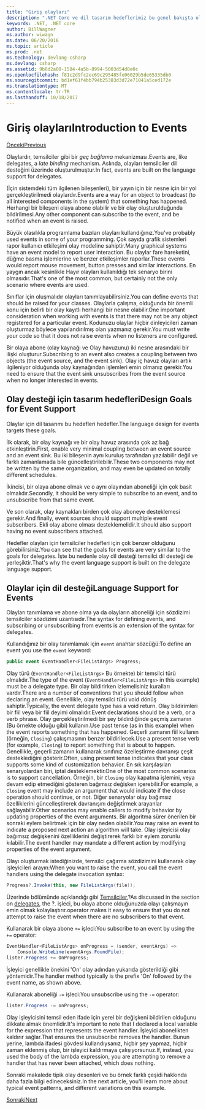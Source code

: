 ```yaml
---
title: "Giriş olayları"
description: ".NET Core ve dil tasarım hedeflerimiz bu genel bakışta olayları için olay hakkında bilgi edinin."
keywords: .NET, .NET core
author: BillWagner
ms.author: wiwagn
ms.date: 06/20/2016
ms.topic: article
ms.prod: .net
ms.technology: devlang-csharp
ms.devlang: csharp
ms.assetid: 9b8d2a00-1584-4a5b-8994-5003d54d8e0c
ms.openlocfilehash: f81c2d9fc2ec69c295485fe06029b5de65335db0
ms.sourcegitcommit: bd1ef61f4bb794b25383d3d72e71041a5ced172e
ms.translationtype: MT
ms.contentlocale: tr-TR
ms.lasthandoff: 10/18/2017
---
```

# <a name="introduction-to-events"></a><span data-ttu-id="95061-104">Giriş olayları</span><span class="sxs-lookup"><span data-stu-id="95061-104">Introduction to Events</span></span>

[<span data-ttu-id="95061-105">Önceki</span><span class="sxs-lookup"><span data-stu-id="95061-105">Previous</span></span>](delegates-patterns.md)

<span data-ttu-id="95061-106">Olaylardır, temsilciler gibi bir *geç bağlama* mekanizması.</span><span class="sxs-lookup"><span data-stu-id="95061-106">Events are, like delegates, a *late binding* mechanism.</span></span> <span data-ttu-id="95061-107">Aslında, olayları temsilciler dil desteğini üzerinde oluşturulmuştur.</span><span class="sxs-lookup"><span data-stu-id="95061-107">In fact, events are built on the language support for delegates.</span></span>

<span data-ttu-id="95061-108">(İçin sistemdeki tüm ilgilenen bileşenleri), bir yayın için bir nesne için bir yol gerçekleştirilmedi olaylardır.</span><span class="sxs-lookup"><span data-stu-id="95061-108">Events are a way for an object to broadcast (to all interested components in the system) that something has happened.</span></span> <span data-ttu-id="95061-109">Herhangi bir bileşeni olaya abone olabilir ve bir olay oluşturulduğunda bildirilmesi.</span><span class="sxs-lookup"><span data-stu-id="95061-109">Any other component can subscribe to the event, and be notified when an event is raised.</span></span>

<span data-ttu-id="95061-110">Büyük olasılıkla programlama bazıları olayları kullandığınız.</span><span class="sxs-lookup"><span data-stu-id="95061-110">You've probably used events in some of your programming.</span></span> <span data-ttu-id="95061-111">Çok sayıda grafik sistemleri rapor kullanıcı etkileşimi olay modeline sahiptir.</span><span class="sxs-lookup"><span data-stu-id="95061-111">Many graphical systems have an event model to report user interaction.</span></span> <span data-ttu-id="95061-112">Bu olaylar fare hareketini, düğme basma işlemlerine ve benzer etkileşimler raporlar.</span><span class="sxs-lookup"><span data-stu-id="95061-112">These events would report mouse movement, button presses and similar interactions.</span></span> <span data-ttu-id="95061-113">En yaygın ancak kesinlikle Hayır olayları kullanıldığı tek senaryo birini olmasıdır.</span><span class="sxs-lookup"><span data-stu-id="95061-113">That's one of the most common, but certainly not the only scenario where events are used.</span></span>

<span data-ttu-id="95061-114">Sınıflar için oluşmalıdır olayları tanımlayabilirsiniz.</span><span class="sxs-lookup"><span data-stu-id="95061-114">You can define events that should be raised for your classes.</span></span> <span data-ttu-id="95061-115">Olaylarla çalışma, olduğunda bir önemli konu için belirli bir olay kayıtlı herhangi bir nesne olabilir.</span><span class="sxs-lookup"><span data-stu-id="95061-115">One important consideration when working with events is that there may not be any object registered for a particular event.</span></span> <span data-ttu-id="95061-116">Kodunuzu olaylar hiçbir dinleyicileri zaman oluşturmaz böylece yapılandırılmış olan yazmanız gerekir.</span><span class="sxs-lookup"><span data-stu-id="95061-116">You must write your code so that it does not raise events when no listeners are configured.</span></span>

<span data-ttu-id="95061-117">Bir olaya abone (olay kaynağı ve Olay havuzunu) iki nesne arasındaki bir ilişki oluşturur.</span><span class="sxs-lookup"><span data-stu-id="95061-117">Subscribing to an event also creates a coupling between two objects (the event source, and the event sink).</span></span> <span data-ttu-id="95061-118">Olay iç havuz olayları artık ilgileniyor olduğunda olay kaynağından işlemleri emin olmanız gerekir.</span><span class="sxs-lookup"><span data-stu-id="95061-118">You need to ensure that the event sink unsubscribes from the event source when no longer interested in events.</span></span>

## <a name="design-goals-for-event-support"></a><span data-ttu-id="95061-119">Olay desteği için tasarım hedefleri</span><span class="sxs-lookup"><span data-stu-id="95061-119">Design Goals for Event Support</span></span>

<span data-ttu-id="95061-120">Olaylar için dil tasarımı bu hedefleri hedefler.</span><span class="sxs-lookup"><span data-stu-id="95061-120">The language design for events targets these goals.</span></span>

<span data-ttu-id="95061-121">İlk olarak, bir olay kaynağı ve bir olay havuz arasında çok az bağ etkinleştirin.</span><span class="sxs-lookup"><span data-stu-id="95061-121">First, enable very minimal coupling between an event source and an event sink.</span></span> <span data-ttu-id="95061-122">Bu iki bileşenin aynı kuruluş tarafından yazılabilir değil ve farklı zamanlamada bile güncelleştirilebilir.</span><span class="sxs-lookup"><span data-stu-id="95061-122">These two components may not be written by the same organization, and may even be updated on totally different schedules.</span></span>

<span data-ttu-id="95061-123">İkincisi, bir olaya abone olmak ve o aynı olayından aboneliği için çok basit olmalıdır.</span><span class="sxs-lookup"><span data-stu-id="95061-123">Secondly, it should be very simple to subscribe to an event, and to unsubscribe from that same event.</span></span>

<span data-ttu-id="95061-124">Ve son olarak, olay kaynakları birden çok olay aboneye desteklemesi gerekir.</span><span class="sxs-lookup"><span data-stu-id="95061-124">And finally, event sources should support multiple event subscribers.</span></span> <span data-ttu-id="95061-125">Ekli olay abone olması desteklemelidir.</span><span class="sxs-lookup"><span data-stu-id="95061-125">It should also support having no event subscribers attached.</span></span>

<span data-ttu-id="95061-126">Hedefler olayları için temsilciler hedefleri için çok benzer olduğunu görebilirsiniz.</span><span class="sxs-lookup"><span data-stu-id="95061-126">You can see that the goals for events are very similar to the goals for delegates.</span></span>
<span data-ttu-id="95061-127">İşte bu nedenle olay dil desteği temsilci dil desteği de yerleşiktir.</span><span class="sxs-lookup"><span data-stu-id="95061-127">That's why the event language support is built on the delegate language support.</span></span>

## <a name="language-support-for-events"></a><span data-ttu-id="95061-128">Olaylar için dil desteği</span><span class="sxs-lookup"><span data-stu-id="95061-128">Language Support for Events</span></span>

<span data-ttu-id="95061-129">Olayları tanımlama ve abone olma ya da olayların aboneliği için sözdizimi temsilciler sözdizimi uzantısıdır.</span><span class="sxs-lookup"><span data-stu-id="95061-129">The syntax for defining events, and subscribing or unsubscribing from events is an extension of the syntax for delegates.</span></span>

<span data-ttu-id="95061-130">Kullandığınız bir olay tanımlamak için `event` anahtar sözcüğü:</span><span class="sxs-lookup"><span data-stu-id="95061-130">To define an event you use the `event` keyword:</span></span>

```csharp
public event EventHandler<FileListArgs> Progress;
```

<span data-ttu-id="95061-131">Olay türü (`EventHandler<FileListArgs>` Bu örnekte) bir temsilci türü olmalıdır.</span><span class="sxs-lookup"><span data-stu-id="95061-131">The type of the event (`EventHandler<FileListArgs>` in this example) must be a delegate type.</span></span> <span data-ttu-id="95061-132">Bir olay bildirirken izlemelisiniz kuralları vardır.</span><span class="sxs-lookup"><span data-stu-id="95061-132">There are a number of conventions that you should follow when declaring an event.</span></span> <span data-ttu-id="95061-133">Genellikle, olay temsilci türü void dönüş sahiptir.</span><span class="sxs-lookup"><span data-stu-id="95061-133">Typically, the event delegate type has a void return.</span></span>
<span data-ttu-id="95061-134">Olay bildirimleri bir fiil veya bir fiil deyimi olmalıdır.</span><span class="sxs-lookup"><span data-stu-id="95061-134">Event declarations should be a verb, or a verb phrase.</span></span>
<span data-ttu-id="95061-135">Olay gerçekleştirilmedi bir şey bildirdiğinde geçmiş zamanın (Bu örnekte olduğu gibi) kullanın.</span><span class="sxs-lookup"><span data-stu-id="95061-135">Use past tense (as in this example) when the event reports something that has happened.</span></span> <span data-ttu-id="95061-136">Geçerli zamanın fiil kullanın (örneğin, `Closing`) çakışmasının benzer bildirilecek.</span><span class="sxs-lookup"><span data-stu-id="95061-136">Use a present tense verb (for example, `Closing`) to report something that is about to happen.</span></span> <span data-ttu-id="95061-137">Genellikle, geçerli zamanın kullanarak sınıfınız özelleştirme davranışı çeşit desteklediğini gösterir.</span><span class="sxs-lookup"><span data-stu-id="95061-137">Often, using present tense indicates that your class supports some kind of customization behavior.</span></span> <span data-ttu-id="95061-138">En sık karşılaşılan senaryolardan biri, iptal desteklemektir.</span><span class="sxs-lookup"><span data-stu-id="95061-138">One of the most common scenarios is to support cancellation.</span></span> <span data-ttu-id="95061-139">Örneğin, bir `Closing` olay kapatma işlemini, veya devam edip etmediğini gösteren bağımsız değişken içerebilir.</span><span class="sxs-lookup"><span data-stu-id="95061-139">For example, a `Closing` event may include an argument that would indicate if the close operation should continue, or not.</span></span>  <span data-ttu-id="95061-140">Diğer senaryolar olay bağımsız özelliklerini güncelleştirerek davranışını değiştirmek arayanlar sağlayabilir.</span><span class="sxs-lookup"><span data-stu-id="95061-140">Other scenarios may enable callers to modify behavior by updating properties of the event arguments.</span></span> <span data-ttu-id="95061-141">Bir algoritma sürer önerilen bir sonraki eylem belirtmek için bir olay neden olabilir.</span><span class="sxs-lookup"><span data-stu-id="95061-141">You may raise an event to indicate a proposed next action an algorithm will take.</span></span> <span data-ttu-id="95061-142">Olay işleyicisi olay bağımsız değişkenini özelliklerini değiştirerek farklı bir eylem zorunlu kılabilir.</span><span class="sxs-lookup"><span data-stu-id="95061-142">The event handler may mandate a different action by modifying  properties of the event argument.</span></span>

<span data-ttu-id="95061-143">Olayı oluşturmak istediğinizde, temsilci çağırma sözdizimini kullanarak olay işleyicileri arayın:</span><span class="sxs-lookup"><span data-stu-id="95061-143">When you want to raise the event, you call the event handlers using the delegate invocation syntax:</span></span>

```csharp
Progress?.Invoke(this, new FileListArgs(file));
```

<span data-ttu-id="95061-144">Üzerinde bölümünde açıklandığı gibi [Temsilciler](delegates-patterns.md),?</span><span class="sxs-lookup"><span data-stu-id="95061-144">As discussed in the section on [delegates](delegates-patterns.md), the ?.</span></span>
<span data-ttu-id="95061-145">işleci, bu olaya abone olduğunuzda olayı çalışmayın emin olmak kolaylaştırır.</span><span class="sxs-lookup"><span data-stu-id="95061-145">operator makes it easy to ensure that you do not attempt to raise the event when there are no subscribers to that event.</span></span>
 
<span data-ttu-id="95061-146">Kullanarak bir olaya abone `+=` işleci:</span><span class="sxs-lookup"><span data-stu-id="95061-146">You subscribe to an event by using the `+=` operator:</span></span>

```csharp
EventHandler<FileListArgs> onProgress = (sender, eventArgs) => 
    Console.WriteLine(eventArgs.FoundFile);
lister.Progress += OnProgress;
```

<span data-ttu-id="95061-147">İşleyici genellikle önekini 'On' olay adından yukarıda gösterildiği gibi yöntemidir.</span><span class="sxs-lookup"><span data-stu-id="95061-147">The handler method typically is the prefix 'On' followed by the event name, as shown above.</span></span>

<span data-ttu-id="95061-148">Kullanarak aboneliği `-=` işleci:</span><span class="sxs-lookup"><span data-stu-id="95061-148">You unsubscribe using the `-=` operator:</span></span>

```csharp
lister.Progress -= onProgress;
```

<span data-ttu-id="95061-149">Olay işleyicisini temsil eden ifade için yerel bir değişkeni bildirilen olduğunu dikkate almak önemlidir.</span><span class="sxs-lookup"><span data-stu-id="95061-149">It's important to note that I declared a local variable for the expression that represents the event handler.</span></span> <span data-ttu-id="95061-150">İşleyici abonelikten kaldırır sağlar.</span><span class="sxs-lookup"><span data-stu-id="95061-150">That ensures the unsubscribe removes the handler.</span></span>
<span data-ttu-id="95061-151">Bunun yerine, lambda ifadesi gövdesi kullandıysanız, hiçbir şey yapmaz, hiçbir zaman eklenmiş olup, bir işleyici kaldırmaya çalışıyorsunuz.</span><span class="sxs-lookup"><span data-stu-id="95061-151">If, instead, you used the body of the lambda expression, you are attempting to remove a handler that has never been attached, which does nothing.</span></span>

<span data-ttu-id="95061-152">Sonraki makalede tipik olay desenleri ve bu örnek farklı çeşidi hakkında daha fazla bilgi edineceksiniz.</span><span class="sxs-lookup"><span data-stu-id="95061-152">In the next article, you'll learn more about typical event patterns, and different variations on this example.</span></span>

[<span data-ttu-id="95061-153">Sonraki</span><span class="sxs-lookup"><span data-stu-id="95061-153">Next</span></span>](event-pattern.md)
